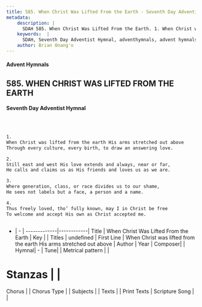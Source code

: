 ```yaml
---
title: 585. When Christ Was Lifted From the Earth - Seventh Day Adventist Hymnal
metadata:
    description: |
      SDAH 585. When Christ Was Lifted From the Earth. 1. When Christ was lifted from the earth His arms stretched out above Through every culture, every birth, to draw an answering love.
    keywords:  |
      SDAH, Seventh Day Adventist Hymnal, adventhymnals, advent hymnals, When Christ Was Lifted From the Earth, When Christ was lifted from the earth His arms stretched out above 
    author: Brian Onang'o
---
```


#### Advent Hymnals
## 585. WHEN CHRIST WAS LIFTED FROM THE EARTH
#### Seventh Day Adventist Hymnal

```txt



1.
When Christ was lifted from the earth His arms stretched out above
Through every culture, every birth, to draw an answering love.

2.
Still east and west His love extends and always, near or far,
He calls and claims us as His friends and loves us as we are.

3.
Where generation, class, or race divides us to our shame,
He sees not labels but a face, a person and a name.

4.
Thus freely loved, tho’ fully known, may I in Christ be free
To welcome and accept His own as Christ accepted me.



```

- |   -  |
-------------|------------|
Title | When Christ Was Lifted From the Earth |
Key |  |
Titles | undefined |
First Line | When Christ was lifted from the earth His arms stretched out above |
Author | 
Year | 
Composer|  |
Hymnal|  - |
Tune|  |
Metrical pattern | |
# Stanzas |  |
Chorus |  |
Chorus Type |  |
Subjects |  |
Texts |  |
Print Texts | 
Scripture Song |  |
  
